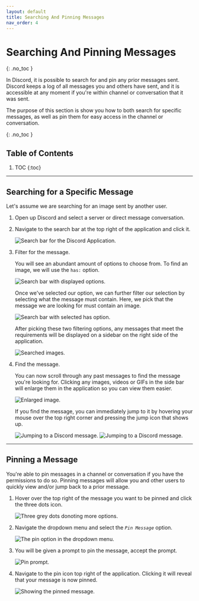 ```yaml
---
layout: default
title: Searching And Pinning Messages
nav_order: 4
---
```


# Searching And Pinning Messages
{: .no_toc }

In Discord, it is possible to search for and pin any prior messages sent. Discord keeps a log of all messages you and others have sent, and it is accessible at any moment if you're within channel or conversation that it was sent.

The purpose of this section is show you how to both search for specific messages, as well as pin them for easy access in the channel or conversation.

{: .no_toc }
## Table of Contents
1. TOC
{:toc}

---
## Searching for a Specific Message

Let's assume we are searching for an image sent by another user.

1. Open up Discord and select a server or direct message conversation.

2. Navigate to the search bar at the top right of the application and click it.

    <img src="https://kaydens.ca/user-docs-discord/assets/images/search.PNG" alt="Search bar for the Discord Application."/>
    
3. Filter for the message.

    You will see an abundant amount of options to choose from. To find an image, we will use the `has:` option.

    <img src="https://kaydens.ca/user-docs-discord/assets/images/searching_for_has.PNG" alt="Search bar with displayed options."/>

    Once we've selected our option, we can further filter our selection by selecting what the message must contain. Here, we pick that the message we are looking for must contain an image.

    <img src="https://kaydens.ca/user-docs-discord/assets/images/has_image.PNG" alt="Search bar with selected has option."/>

    After picking these two filtering options, any messages that meet the requirements will be displayed on a sidebar on the right side of the application.

    <img src="https://kaydens.ca/user-docs-discord/assets/images/searched_images.PNG" alt="Searched images."/>

4. Find the message.
    
    You can now scroll through any past messages to find the message you're looking for. Clicking any images, videos or GIFs in the side bar will enlarge them in the application so you can view them easier.

    <img src="https://kaydens.ca/user-docs-discord/assets/images/enlarged_image.PNG" alt="Enlarged image."/>

    If you find the message, you can immediately jump to it by hovering your mouse over the top right corner and pressing the jump icon that shows up.

    <img src="https://kaydens.ca/user-docs-discord/assets/images/jump-to-message.PNG" alt="Jumping to a Discord message."/>

    <img src="https://kaydens.ca/user-docs-discord/assets/images/jumped.PNG" alt="Jumping to a Discord message."/>

---

## Pinning a Message

You're able to pin messages in a channel or conversation if you have the permissions to do so. Pinning messages will allow you and other users to quickly view and/or jump back to a prior message.

1. Hover over the top right of the message you want to be pinned and click the three dots icon.

    <img src="https://kaydens.ca/user-docs-discord/assets/images/three_dots.PNG" alt="Three grey dots donoting more options."/>

2. Navigate the dropdown menu and select the *`Pin Message`* option.

    <img src="https://kaydens.ca/user-docs-discord/assets/images/pin_option.PNG" alt="The pin option in the dropdown menu."/>

3. You will be given a prompt to pin the message, accept the prompt.

    <img src="https://kaydens.ca/user-docs-discord/assets/images/select_the_pinning_option.PNG" alt="Pin prompt."/>

4. Navigate to the pin icon top right of the application. Clicking it will reveal that your message is now pinned.

    <img src="https://kaydens.ca/user-docs-discord/assets/images/pinned_message.PNG" alt="Showing the pinned message."/>
